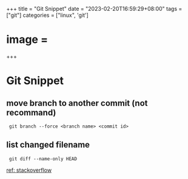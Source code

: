 +++
title = "Git Snippet"
date = "2023-02-20T16:59:29+08:00"
tags = ["git"]
categories = ["linux", 'git']
# image = 
+++

# Git Snippet
## move branch to another commit (not recommand)
```
 git branch --force <branch name> <commit id>
```

## list changed filename
```
 git diff --name-only HEAD 
```
[ref: stackoverflow](https://stackoverflow.com/questions/1552340/how-to-list-only-the-names-of-files-that-changed-between-two-commits)

